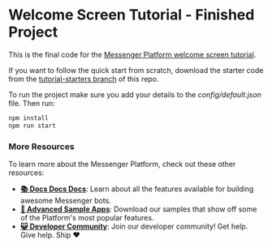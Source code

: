 # Welcome Screen Tutorial - Finished Project

This is the final code for the [Messenger Platform welcome screen tutorial](https://messenger.fb.com/developers/tutorials/setting-up-the-welcome-screen/).

If you want to follow the quick start from scratch, download the starter code from the [tutorial-starters branch](https://github.com/fbsamples/messenger-platform-samples/tree/tutorial-starters/welcome-Bot) of this repo.

To run the project make sure you add your details to the _config/default.json_ file. Then run:

```bash
npm install
npm run start
```

### More Resources

To learn more about the Messenger Platform, check out these other resources:

- **[📚 Docs Docs Docs](https://developers.facebook.com/docs/messenger-platform/)**: Learn about all the features available for building awesome Messenger bots.
- **[📱 Advanced Sample Apps](https://github.com/fbsamples/messenger-bot-samples)**: Download our samples that show off some of the Platform's most popular features.
- **[😺 Developer Community](https://www.facebook.com/groups/messengerplatform/)**: Join our developer community! Get help. Give help. Ship ❤️
